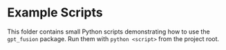 # Example Scripts

This folder contains small Python scripts demonstrating how to use the
`gpt_fusion` package. Run them with `python <script>` from the project root.
